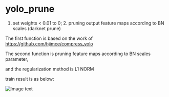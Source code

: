 # yolo_prune
1. set weights &lt; 0.01 to 0; 2. pruning output feature maps according to BN scales (darknet prune)

The first function is based on the work of https://github.com/hjimce/compress_yolo

The second function is pruning feature maps according to BN scales parameter,

and the regularization method is L1 NORM

train result is as below:

![Image text](https://github.com/ArtyZe/yolo_prune/result.png)
